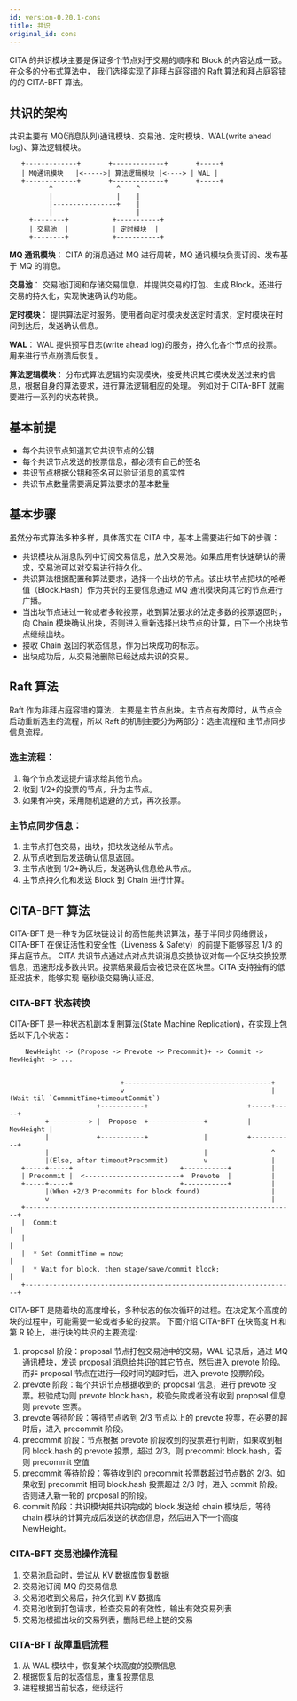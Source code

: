 ```yaml
---
id: version-0.20.1-cons
title: 共识
original_id: cons
---
```


CITA 的共识模块主要是保证多个节点对于交易的顺序和 Block 的内容达成一致。在众多的分布式算法中， 我们选择实现了非拜占庭容错的 Raft 算法和拜占庭容错的的 CITA-BFT 算法。

## 共识的架构

共识主要有 MQ(消息队列)通讯模块、交易池、定时模块、WAL(write ahead log)、算法逻辑模块。

       +-------------+       +-------------+       +-----+
       | MQ通讯模块   |<----->| 算法逻辑模块 |<----> | WAL |
       +-------------+       +-------------+       +-----+
              ^                ^    ^
              |                |    |
              |----------------+    |
              |                     |
         +--------+           +-----------+
         | 交易池  |           | 定时模块  |
         +--------+           +-----------+
    

**MQ 通讯模块**： CITA 的消息通过 MQ 进行周转，MQ 通讯模块负责订阅、发布基于 MQ 的消息。

**交易池**： 交易池订阅和存储交易信息，并提供交易的打包、生成 Block。还进行交易的持久化，实现快速确认的功能。

**定时模块**： 提供算法定时服务。使用者向定时模块发送定时请求，定时模块在时间到达后，发送确认信息。

**WAL**： WAL 提供预写日志(write ahead log)的服务，持久化各个节点的投票。用来进行节点崩溃后恢复。

**算法逻辑模块**： 分布式算法逻辑的实现模块，接受共识其它模块发送过来的信息，根据自身的算法要求，进行算法逻辑相应的处理。 例如对于 CITA-BFT 就需要进行一系列的状态转换。

## 基本前提

- 每个共识节点知道其它共识节点的公钥
- 每个共识节点发送的投票信息，都必须有自己的签名
- 共识节点根据公钥和签名可以验证消息的真实性
- 共识节点数量需要满足算法要求的基本数量

## 基本步骤

虽然分布式算法多种多样，具体落实在 CITA 中，基本上需要进行如下的步骤：

- 共识模块从消息队列中订阅交易信息，放入交易池。如果应用有快速确认的需求，交易池可以对交易进行持久化。
- 共识算法根据配置和算法要求，选择一个出块的节点。该出块节点把块的哈希值（Block.Hash）作为共识的主要信息通过 MQ 通讯模块向其它的节点进行广播。
- 当出块节点进过一轮或者多轮投票，收到算法要求的法定多数的投票返回时，向 Chain 模块确认出块，否则进入重新选择出块节点的计算，由下一个出块节点继续出块。
- 接收 Chain 返回的状态信息，作为出块成功的标志。
- 出块成功后，从交易池删除已经达成共识的交易。

## Raft 算法

Raft 作为非拜占庭容错的算法，主要是主节点出块。主节点有故障时，从节点会启动重新选主的流程，所以 Raft 的机制主要分为两部分：选主流程和 主节点同步信息流程。

### 选主流程：

1. 每个节点发送提升请求给其他节点。
2. 收到 1/2+的投票的节点，升为主节点。
3. 如果有冲突，采用随机退避的方式，再次投票。

### 主节点同步信息：

1. 主节点打包交易，出块，把块发送给从节点。
2. 从节点收到后发送确认信息返回。
3. 主节点收到 1/2+确认后，发送确认信息给从节点。
4. 主节点持久化和发送 Block 到 Chain 进行计算。

## CITA-BFT 算法

CITA-BFT 是一种专为区块链设计的高性能共识算法，基于半同步网络假设，CITA-BFT 在保证活性和安全性（Liveness & Safety）的前提下能够容忍 1/3 的拜占庭节点。 CITA 共识节点通过点对点共识消息交换协议对每一个区块交换投票信息，迅速形成多数共识。投票结果最后会被记录在区块里。CITA 支持独有的低延迟技术，能够实现 毫秒级交易确认延迟。

### CITA-BFT 状态转换

CITA-BFT 是一种状态机副本复制算法(State Machine Replication)，在实现上包括以下几个状态：

        NewHeight -> (Propose -> Prevote -> Precommit)+ -> Commit -> NewHeight -> ...
    

                                +-------------------------------------+
                                v                                     |(Wait til `CommmitTime+timeoutCommit`)
                          +-----------+                         +-----+-----+
             +----------> |  Propose  +--------------+          | NewHeight |
             |            +-----------+              |          +-----------+
             |                                       |                ^
             |(Else, after timeoutPrecommit)         v                |
       +-----+-----+                           +-----------+          |
       | Precommit |  <------------------------+  Prevote  |          |
       +-----+-----+                           +-----------+          |
             |(When +2/3 Precommits for block found)                  |
             v                                                        |
       +--------------------------------------------------------------------+
       |  Commit                                                            |
       |                                                                    |
       |  * Set CommitTime = now;                                           |
       |  * Wait for block, then stage/save/commit block;                   |
       +--------------------------------------------------------------------+
    

CITA-BFT 是随着块的高度增长，多种状态的依次循环的过程。在决定某个高度的块的过程中，可能需要一轮或者多轮的投票。 下面介绍 CITA-BFT 在块高度 H 和第 R 轮上，进行块的共识的主要流程:

1. proposal 阶段：proposal 节点打包交易池中的交易，WAL 记录后，通过 MQ 通讯模块，发送 proposal 消息给共识的其它节点，然后进入 prevote 阶段。而非 proposal 节点在进行一段时间的超时后，进入 prevote 投票阶段。
2. prevote 阶段：每个共识节点根据收到的 proposal 信息，进行 prevote 投票。校验成功则 prevote block.hash，校验失败或者没有收到 proposal 信息则 prevote 空票。
3. prevote 等待阶段：等待节点收到 2/3 节点以上的 prevote 投票，在必要的超时后，进入 precommit 阶段。
4. precommit 阶段：节点根据 prevote 阶段收到的投票进行判断，如果收到相同 block.hash 的 prevote 投票，超过 2/3，则 precommit block.hash，否则 precommit 空值
5. precommit 等待阶段：等待收到的 precommit 投票数超过节点数的 2/3。如果收到 precommit 相同 block.hash 投票超过 2/3 时，进入 commit 阶段。否则进入新一轮的 proposal 的阶段。
6. commit 阶段：共识模块把共识完成的 block 发送给 chain 模块后，等待 chain 模块的计算完成后发送的状态信息，然后进入下一个高度 NewHeight。

### CITA-BFT 交易池操作流程

1. 交易池启动时，尝试从 KV 数据库恢复数据
2. 交易池订阅 MQ 的交易信息
3. 交易池收到交易后，持久化到 KV 数据库
4. 交易池收到打包请求，检查交易的有效性，输出有效交易列表
5. 交易池根据出块的交易列表，删除已经上链的交易

### CITA-BFT 故障重启流程

1. 从 WAL 模块中，恢复某个块高度的投票信息
2. 根据恢复后的状态信息，重复投票信息
3. 进程根据当前状态，继续运行